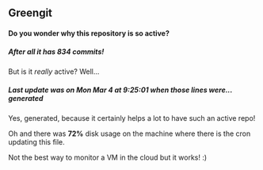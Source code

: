 ## Greengit

#### Do you wonder why this repository is so active?

##### After all it has 834 commits!

But is it *really* active? Well...

##### Last update was on Mon Mar 4 at 9:25:01 when those lines were... generated

Yes, generated, because it certainly helps a lot to have such an active repo!

Oh and there was **72%** disk usage on the machine
where there is the cron updating this file.

Not the best way to monitor a VM in the cloud but it works! :)
